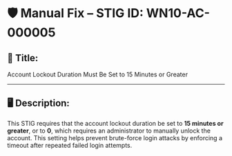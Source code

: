 # 🛡️ Manual Fix – STIG ID: WN10-AC-000005

## 📌 Title:
Account Lockout Duration Must Be Set to 15 Minutes or Greater

---

## 🖥️ Description:
This STIG requires that the account lockout duration be set to **15 minutes or greater**, or to **0**, which requires an administrator to manually unlock the account. This setting helps prevent brute-force login attacks by enforcing a timeout after repeated failed login attempts.
